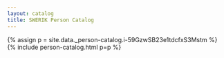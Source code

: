 ```yaml
---
layout: catalog
title: SWERIK Person Catalog
---
```

{% assign p = site.data._person-catalog.i-59GzwSB23e1tdcfxS3Mstm %}
{% include person-catalog.html p=p %}


